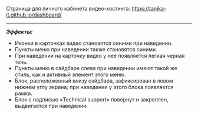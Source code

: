 Страница для личного кабинета видео-хостинга: https://tanika-it.github.io/dashboard/

---

___Эффекты:___
- Иконки в карточках видео становятся синими при наведении.
- Пункты меню при наведении также становятся синими.
- При наведении на карточку видео у нее появляется легкая черная тень.
- Пункты меню в сайдбаре слева при наведении имеют такой же стиль, как и активный элемент этого меню.
- Блок, расположенный внизу сайдбара, зафиксирован в левом нижнем углу экрана; при наведении у этого блока появляется рамка.
- Блок с надписью «Technical support» повернут и закреплен, выдвигается при наведении. 
